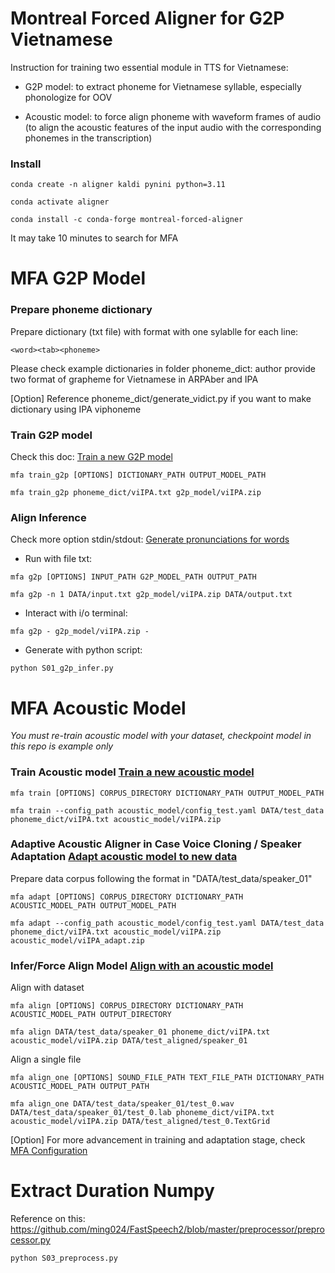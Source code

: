 # Montreal Forced Aligner for G2P Vietnamese

Instruction for training two essential module in TTS for Vietnamese:

- G2P model: to extract phoneme for Vietnamese syllable, especially phonologize for OOV

- Acoustic model: to force align phoneme with waveform frames of audio (to align the acoustic features of the input audio with the corresponding phonemes in the transcription)

### Install

```
conda create -n aligner kaldi pynini python=3.11

conda activate aligner

conda install -c conda-forge montreal-forced-aligner
```

It may take 10 minutes to search for MFA

# MFA G2P Model

### Prepare phoneme dictionary

Prepare dictionary (txt file) with format with one sylablle for each line:

```<word><tab><phoneme>```

Please check example dictionaries in folder phoneme_dict: author provide two format of grapheme for Vietnamese in ARPAber and IPA

[Option] Reference phoneme_dict/generate_vidict.py if you want to make dictionary using IPA viphoneme

### Train G2P model

Check this doc: [Train a new G2P model](https://montreal-forced-aligner.readthedocs.io/en/latest/user_guide/workflows/g2p_train.html)

```mfa train_g2p [OPTIONS] DICTIONARY_PATH OUTPUT_MODEL_PATH```

```mfa train_g2p phoneme_dict/viIPA.txt g2p_model/viIPA.zip```

### Align Inference

Check more option stdin/stdout: [Generate pronunciations for words](https://montreal-forced-aligner.readthedocs.io/en/latest/user_guide/workflows/dictionary_generating.html)

- Run with file txt:

```mfa g2p [OPTIONS] INPUT_PATH G2P_MODEL_PATH OUTPUT_PATH```

```mfa g2p -n 1 DATA/input.txt g2p_model/viIPA.zip DATA/output.txt```

- Interact with i/o terminal:

```mfa g2p - g2p_model/viIPA.zip -```

- Generate with python script:

```python S01_g2p_infer.py```

# MFA Acoustic Model

*You must re-train acoustic model with your dataset, checkpoint model in this repo is example only*

### Train Acoustic model [Train a new acoustic model](https://montreal-forced-aligner.readthedocs.io/en/latest/user_guide/workflows/train_acoustic_model.html)

```mfa train [OPTIONS] CORPUS_DIRECTORY DICTIONARY_PATH OUTPUT_MODEL_PATH```

```mfa train --config_path acoustic_model/config_test.yaml DATA/test_data phoneme_dict/viIPA.txt acoustic_model/viIPA.zip```

### Adaptive Acoustic Aligner in Case Voice Cloning / Speaker Adaptation [Adapt acoustic model to new data](https://montreal-forced-aligner.readthedocs.io/en/latest/user_guide/workflows/adapt_acoustic_model.html)

Prepare data corpus following the format in "DATA/test_data/speaker_01"

```mfa adapt [OPTIONS] CORPUS_DIRECTORY DICTIONARY_PATH ACOUSTIC_MODEL_PATH OUTPUT_MODEL_PATH```

```mfa adapt --config_path acoustic_model/config_test.yaml DATA/test_data phoneme_dict/viIPA.txt acoustic_model/viIPA.zip acoustic_model/viIPA_adapt.zip```

### Infer/Force Align Model [Align with an acoustic model](https://montreal-forced-aligner.readthedocs.io/en/latest/user_guide/workflows/alignment.html)

Align with dataset

```mfa align [OPTIONS] CORPUS_DIRECTORY DICTIONARY_PATH ACOUSTIC_MODEL_PATH OUTPUT_DIRECTORY```

```mfa align DATA/test_data/speaker_01 phoneme_dict/viIPA.txt acoustic_model/viIPA.zip DATA/test_aligned/speaker_01```

Align a single file

```mfa align_one [OPTIONS] SOUND_FILE_PATH TEXT_FILE_PATH DICTIONARY_PATH ACOUSTIC_MODEL_PATH OUTPUT_PATH```

```mfa align_one DATA/test_data/speaker_01/test_0.wav DATA/test_data/speaker_01/test_0.lab phoneme_dict/viIPA.txt acoustic_model/viIPA.zip DATA/test_aligned/test_0.TextGrid```

[Option] For more advancement in training and adaptation stage, check [MFA Configuration](https://montreal-forced-aligner.readthedocs.io/en/latest/user_guide/configuration/index.html)

# Extract Duration Numpy

Reference on this: https://github.com/ming024/FastSpeech2/blob/master/preprocessor/preprocessor.py

```python S03_preprocess.py```